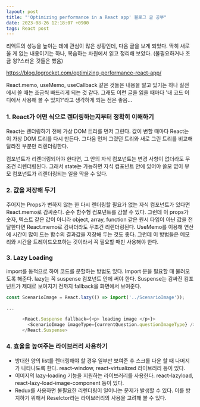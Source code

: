 ```yaml
---
layout: post
title: "'Optimizing performance in a React app' 블로그 글 공부"
date: 2023-08-26 12:18:07 +0900
tags: React post
---
```


리액트의 성능을 높이는 데에 관심이 많은 상황인데, 다음 글을 보게 되었다. 딱히 새로울 게 없는 내용이기는 하나, 복습하는 차원에서 읽고 정리해 보았다. (불필요하거나 조금 읭?스러운 것들은 뺐음)

https://blog.logrocket.com/optimizing-performance-react-app/

React.memo, useMemo, useCallback 같은 것들은 내용을 알고 있기는 하나 실전에서 쓸 때는 조금씩 빠뜨리게 되는 것 같다.
그래도 이런 글을 읽을 때마다 '내 코드 어디에서 사용해 볼 수 있지?'라고 생각하게 되는 점은 좋음...

### 1. React가 어떤 식으로 렌더링하는지부터 정확히 이해하기

React는 렌더링하기 전에 가상 DOM 트리를 먼저 그린다. 값이 변할 때마다 React는 이 가상 DOM 트리를 다시 만든다.
그다음 먼저 그렸던 트리와 새로 그린 트리를 비교해 달라진 부분만 리렌더링한다.

컴포넌트가 리렌더링되어야 한다면, 그 안의 자식 컴포넌트는 변경 사항이 없더라도 무조건 리렌더링된다.
그래서 state는 가능하면 자식 컴포넌트 안에 있어야 쓸모 없이 부모 컴포넌트가 리렌더링되는 일을 막을 수 있다.

### 2. 값을 저장해 두기

주어지는 Props가 변하지 않는 한 다시 렌더링할 필요가 없는 자식 컴포넌트가 있다면 React.memo로 감싸준다. 순수 함수형 컴포넌트를 감쌀 수 있다.
그런데 이 props가 숫자, 텍스트 같은 값이 아니라 object, array, function 같은 원시 타입이 아닌 값을 전달한다면 React.memo로 감싸더라도 무조건 리렌더링된다.
UseMemo를 이용해 연산에 시간이 많이 드는 함수의 결과값을 저장해 두는 것도 좋다.
그런데 이 방법들은 메모리와 시간을 트레이드오프하는 것이라서 꼭 필요할 때만 사용해야 한다.

### 3. Lazy Loading

import를 동적으로 하여 코드를 분할하는 방법도 있다. Import 문을 필요할 때 불러오도록 해준다. lazy는 꼭 suspense 컴포넌트 안에 써야 한다.
Suspense는 감싸진 컴포넌트가 제대로 보여지기 전까지 fallback을 화면에서 보여준다.

```javascript
const ScenarioImage = React.lazy(() => import('../ScenarioImage'));

...

      <React.Suspense fallback={<p> loading image </p>}>
        <ScenarioImage imageType={currentQuestion.questionImageType} />
      </React.Suspense>
```

### 4. 효율을 높여주는 라이브러리 사용하기

- 방대한 양의 list를 렌더링해야 할 경우 일부만 보여준 후 스크롤 다운 할 때 나머지가 나타나도록 한다. react-window, react-virtualized 라이브러리 등이 있다.
- 이미지의 lazy-loading 기능을 지원하는 라이브러리를 사용한다. react-lazyload, react-lazy-load-image-component 등이 있다.
- Redux를 사용하면 불필요한 리렌더링이 일어나는 문제가 발생할 수 있다. 이를 방지하기 위해서 Reselctor라는 라이브러리의 사용을 고려해 볼 수 있다.
